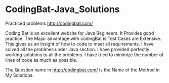 # CodingBat-Java_Solutions
Practiced problems     http://codingbat.com/

Coding Bat is an excellent website for Java Begineers. It Provides good practice. The Major advantage with codingBat is 
Test Cases are Extensive. This gives us an Insight of how to code to meet all requirements.
I have solved all the problmes under Java section.
I have provided perfectly working solutions to all the problems.
I have tried to minimize the number of lines of code as much as possible.

The Question name in  http://codingbat.com/ is the Name of the Method in My Solutions.
